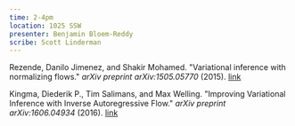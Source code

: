```yaml
---
time: 2-4pm
location: 1025 SSW
presenter: Benjamin Bloem-Reddy
scribe: Scott Linderman
---
```


Rezende, Danilo Jimenez, and Shakir Mohamed. "Variational inference with normalizing flows." _arXiv preprint arXiv:1505.05770_ (2015). [link](http://arxiv.org/pdf/1505.05770)

Kingma, Diederik P., Tim Salimans, and Max Welling. "Improving Variational Inference with Inverse Autoregressive Flow." _arXiv preprint arXiv:1606.04934_ (2016). [link](http://arxiv.org/pdf/1505.05770)
